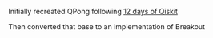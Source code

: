 Initially recreated QPong following [12 days of Qiskit](https://www.youtube.com/watch?v=C-tCZAC1Qq8&list=PLOFEBzvs-VvodTkP_rfrs3RWdeWE9aNRD&index=2)

Then converted that base to an implementation of Breakout
